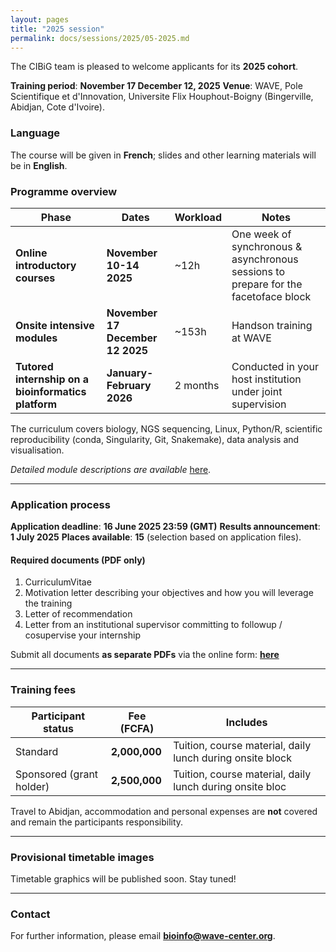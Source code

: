 ```yaml
---
layout: pages
title: "2025 session"
permalink: docs/sessions/2025/05-2025.md
---
```


The CIBiG team is pleased to welcome applicants for its **2025 cohort**.

 **Training period**: **November 17 December 12, 2025**
 **Venue**: WAVE, Pole Scientifique et d'Innovation, Universite Flix Houphout-Boigny (Bingerville, Abidjan, Cote d'Ivoire).


### Language

The course will be given in **French**; slides and other learning materials will be in **English**.



### Programme overview

| Phase                                                   | Dates                              | Workload | Notes                                                                                 |
| ------------------------------------------------------- | ---------------------------------- | -------- | ------------------------------------------------------------------------------------- |
|  **Online introductory courses**                   | **November 10-14 2025**            | \~12h   | One week of synchronous & asynchronous sessions to prepare for the facetoface block |
|  **Onsite intensive modules**                        | **November 17 December 12 2025** | \~153h  | Handson training at WAVE                                                             |
|  **Tutored internship on a bioinformatics platform** | **January-February 2026**        | 2 months | Conducted in your host institution under joint supervision                            |

The curriculum covers biology, NGS sequencing, Linux, Python/R, scientific reproducibility (conda, Singularity, Git, Snakemake), data analysis and visualisation.

*Detailed module descriptions are available*  [here](https://cibig-wave.github.io/01-description.html).

---

### Application process

**Application deadline**: **16 June 2025  23:59 (GMT)**
**Results announcement**: **1 July 2025**
**Places available**: **15** (selection based on application files).

#### Required documents (PDF **only**)

1. CurriculumVitae
2. Motivation letter describing your objectives and how you will leverage the training
3. Letter of recommendation
4. Letter from an institutional supervisor committing to followup / cosupervise your internship

Submit all documents **as separate PDFs** via the online form:
 **[here](https://forms.gle/yT49tcERiHjhqUEp8)**

---

### Training fees

| Participant status       | Fee (FCFA)    | Includes                                                   |
| ------------------------ | ------------- | ---------------------------------------------------------- |
| Standard                 | **2,000,000** | Tuition, course material, daily lunch during onsite block |
| Sponsored (grant holder) | **2,500,000** | Tuition, course material, daily lunch during onsite bloc   |

Travel to Abidjan, accommodation and personal expenses are **not** covered and remain the participants responsibility.

---

### Provisional timetable images

Timetable graphics will be published soon. Stay tuned!

<!-- Uncomment and replace when available
![Week1](/assets/img/timetable-week1.png)
![Week2](/assets/img/timetable-week2.png)
![Week3](/assets/img/timetable-week3.png)
![Week4](/assets/img/timetable-week4.png)
-->

---

### Contact

For further information, please email **[bioinfo@wave-center.org](mailto:bioinfo@wave-center.org)**.

